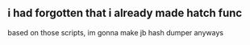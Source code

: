 ## i had forgotten that i already made hatch func
based on those scripts, im gonna make jb hash dumper anyways
